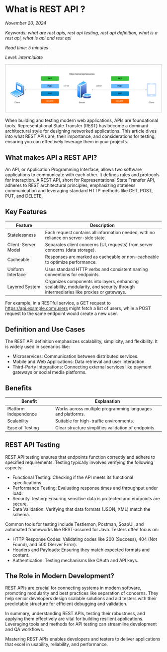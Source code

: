 # What is REST API ?

_November 20, 2024_

_Keywords: what are rest apis, rest api testing, rest api definition, what is a rest api, what is api and rest api_

_Read time: 5 minutes_

_Level: intermidiate_

![What is REST API and how it works?](images/rest-api.png "Diagram showing a client to server communication using REST API.")

When building and testing modern web applications, APIs are foundational tools. Representational State Transfer (REST) has become a dominant architectural style for designing networked applications. This article dives into what REST APIs are, their importance, and considerations for testing, ensuring you can effectively leverage them in your projects.

## What makes API a REST API?

An API, or Application Programming Interface, allows two software applications to communicate with each other. It defines rules and protocols for interaction. A REST API, short for Representational State Transfer API, adheres to REST architectural principles, emphasizing stateless communication and leveraging standard HTTP methods like GET, POST, PUT, and DELETE.

## Key Features

| Feature               | Description |
| --------              | -------     |
| Statelessness         | Each request contains all information needed, with no reliance on server-side state. |
| Client-Server Model   | Separates client concerns (UI, requests) from server concerns (data storage). |
| Cacheable             | Responses are marked as cacheable or non-cacheable to optimize performance. |
| Uniform Interface     | Uses standard HTTP verbs and consistent naming conventions for endpoints. |
| Layered System        | Organizes components into layers, enhancing scalability, modularity, and security through intermediaries like proxies or gateways. |

For example, in a RESTful service, a GET request to https://api.example.com/users might fetch a list of users, while a POST request to the same endpoint would create a new user.

## Definition and Use Cases

The REST API definition emphasizes scalability, simplicity, and flexibility. It is widely used in scenarios like:

- Microservices: Communication between distributed services.
- Mobile and Web Applications: Data retrieval and user interaction.
- Third-Party Integrations: Connecting external services like payment gateways or social media platforms.

## Benefits
| Benefit               | Explanation |
| --------              | -------     |
| Platform Independence         | Works across multiple programming languages and platforms. |
| Scalability   | Suitable for high-traffic environments. |
| Ease of Testing             | Clear structure simplifies validation of endpoints. |

## REST API Testing
REST API testing ensures that endpoints function correctly and adhere to specified requirements. Testing typically involves verifying the following aspects:

- Functional Testing: Checking if the API meets its functional specifications.
- Performance Testing: Evaluating response times and throughput under load.
- Security Testing: Ensuring sensitive data is protected and endpoints are secure.
- Data Validation: Verifying that data formats (JSON, XML) match the schema.

Common tools for testing include Testlemon, Postman, SoapUI, and automated frameworks like REST-assured for Java. Testers often focus on:

- HTTP Response Codes: Validating codes like 200 (Success), 404 (Not Found), and 500 (Server Error).
- Headers and Payloads: Ensuring they match expected formats and content.
- Authentication: Testing mechanisms like OAuth and API keys.

## The Role in Modern Development?
REST APIs are crucial for connecting systems in modern software, promoting modularity and best practices like separation of concerns. They help senior developers design scalable solutions and aid testers with their predictable structure for efficient debugging and validation.

In summary, understanding REST APIs, testing their robustness, and applying them effectively are vital for building resilient applications. Leveraging tools and methods for API testing can streamline development and QA workflows.

Mastering REST APIs enables developers and testers to deliver applications that excel in usability, reliability, and performance.
